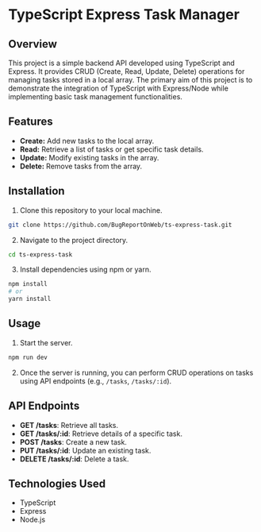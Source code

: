 # TypeScript Express Task Manager

## Overview
This project is a simple backend API developed using TypeScript and Express. It provides CRUD (Create, Read, Update, Delete) operations for managing tasks stored in a local array. The primary aim of this project is to demonstrate the integration of TypeScript with Express/Node while implementing basic task management functionalities.

## Features
- **Create:** Add new tasks to the local array.
- **Read:** Retrieve a list of tasks or get specific task details.
- **Update:** Modify existing tasks in the array.
- **Delete:** Remove tasks from the array.

## Installation
1. Clone this repository to your local machine.
```bash
git clone https://github.com/BugReportOnWeb/ts-express-task.git
``````

2. Navigate to the project directory.
```bash
cd ts-express-task
```

3. Install dependencies using npm or yarn.
```bash
npm install
# or
yarn install
```

## Usage
1. Start the server.
```bash
npm run dev
```

2. Once the server is running, you can perform CRUD operations on tasks using API endpoints (e.g., `/tasks`, `/tasks/:id`).

## API Endpoints
- **GET /tasks**: Retrieve all tasks.
- **GET /tasks/:id**: Retrieve details of a specific task.
- **POST /tasks**: Create a new task.
- **PUT /tasks/:id**: Update an existing task.
- **DELETE /tasks/:id**: Delete a task.

## Technologies Used
- TypeScript
- Express
- Node.js
